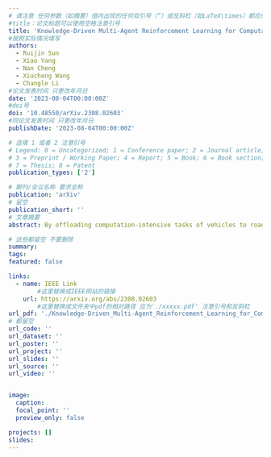 ```yaml
---
# 请注意 任何参数（如摘要）值内出现的任何双引号（“）或反斜杠（如LaTeX\times）都应使用反斜杠（\）进行转义。例如，符号“和LaTeX text\times分别变为\”和\\times。有关详细信息，请参阅YAML或TOML文档。
#title：论文标题可以使用空格注意引号
title: 'Knowledge-Driven Multi-Agent Reinforcement Learning for Computation Offloading in Cybertwin-Enabled Internet of Vehicles'
#按照实际情况填写
authors:
  - Ruijin Sun 
  - Xiao Yang
  - Nan Cheng
  - Xiucheng Wang
  - Changle Li
#论文发表时间 只更改年月日
date: '2023-08-04T00:00:00Z'
#doi号
doi: '10.48550/arXiv.2308.02603'
#同论文发表时间 只更改年月日
publishDate: '2023-08-04T00:00:00Z'

# 选填 1 或者 2 注意引号
# Legend: 0 = Uncategorized; 1 = Conference paper; 2 = Journal article;
# 3 = Preprint / Working Paper; 4 = Report; 5 = Book; 6 = Book section;
# 7 = Thesis; 8 = Patent
publication_types: ['2']

# 期刊/会议名称 要求全称
publication: 'arXiv'
# 留空
publication_short: ''
# 文章摘要
abstract: By offloading computation-intensive tasks of vehicles to roadside units (RSUs), mobile edge computing (MEC) in the Internet of Vehicles (IoV) can relieve the onboard computation burden. However, existing model-based task offloading methods suffer from heavy computational complexity with the increase of vehicles and data-driven methods lack interpretability. To address these challenges, in this paper, we propose a knowledge-driven multi-agent reinforcement learning (KMARL) approach to reduce the latency of task offloading in cybertwin-enabled IoV. Specifically, in the considered scenario, the cybertwin serves as a communication agent for each vehicle to exchange information and make offloading decisions in the virtual space. To reduce the latency of task offloading, a KMARL approach is proposed to select the optimal offloading option for each vehicle, where graph neural networks are employed by leveraging domain knowledge concerning graph-structure communication topology and permutation invariance into neural networks. Numerical results show that our proposed KMARL yields higher rewards and demonstrates improved scalability compared with other methods, benefitting from the integration of domain knowledge.

# 这些都留空 不要删除
summary:  
tags:
featured: false

links:
  - name: IEEE Link
        #这里替换成IEEE网站的链接
    url: https://arxiv.org/abs/2308.02603
        #这里替换成文件夹中pdf的相对路径 应为'./xxxxx.pdf' 注意引号和反斜杠
url_pdf: './Knowledge-Driven_Multi-Agent_Reinforcement_Learning_for_Computation_Offloading.pdf'
# 都留空
url_code: ''
url_dataset: ''
url_poster: ''
url_project: ''
url_slides: ''
url_source: ''
url_video: ''


image:
  caption: 
  focal_point: ''
  preview_only: false

projects: []
slides:
---
```

